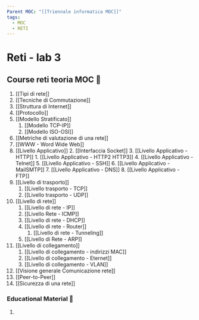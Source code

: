 ```yaml
---
Parent MOC: "[[Triennale informatica MOC]]"
tags:
  - MOC
  - RETI
---
```


# Reti - lab 3

## Course reti teoria MOC  📒
1. [[Tipi di rete]]
2. [[Tecniche di Commutazione]]
3. [[Struttura di Internet]]
4. [[Protocollo]]
5. [[Modello Stratificato]]
	1. [[Modello TCP-IP]]
	2. [[Modello ISO-OSI]]
6. [[Metriche di valutazione di una rete]]
7. [[WWW - Word Wide Web]]
8. [[Livello Applicativo]]
	2. [[Interfaccia Socket]]
	3. [[Livello Applicativo - HTTP]]
		1. [[Livello Applicativo - HTTP2 HTTP3]]
	4. [[Livello Applicativo - Telnet]]
	5. [[Livello Applicativo - SSH]]
	6. [[Livello Applicativo - MailSMTP]]
	7. [[Livello Applicativo - DNS]]
	8. [[Livello Applicativo - FTP]]
9. [[Livello di trasporto]]
	1. [[Livello trasporto - TCP]]
	2. [[Livello trasporto - UDP]]
10. [[Livello di rete]]
	1. [[Livello di rete - IP]]
	2. [[Livello Rete - ICMP]]
	3. [[Livello di rete - DHCP]]
	4. [[Livello di rete - Router]] 
		1. [[Livello di rete - Tunneling]]
	5. [[Livello di Rete - ARP]]
11. [[Livello di collegamento]]
	1. [[Livello di collegamento - indirizzi MAC]]
	3. [[Livello di collegamento - Eternet]]
	4. [[Livello di collegamento - VLAN]]
12. [[Visione generale Comunicazione rete]]
13. [[Peer-to-Peer]]
14. [[Sicurezza di una rete]]


### Educational Material 🧱
1. 



